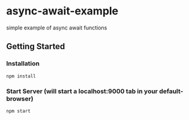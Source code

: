 # async-await-example
simple example of async await functions

## Getting Started

### Installation
```
npm install
```
### Start Server (will start a localhost:9000 tab in your default-browser)
```
npm start